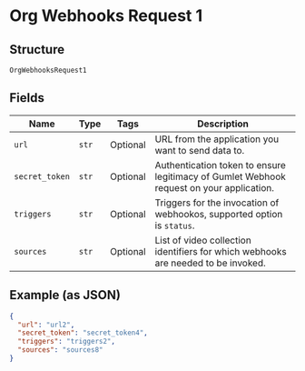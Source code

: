 
# Org Webhooks Request 1

## Structure

`OrgWebhooksRequest1`

## Fields

| Name | Type | Tags | Description |
|  --- | --- | --- | --- |
| `url` | `str` | Optional | URL from the application you want to send data to. |
| `secret_token` | `str` | Optional | Authentication token to ensure legitimacy of Gumlet Webhook request on your application. |
| `triggers` | `str` | Optional | Triggers for the invocation of webhookos, supported option is `status`. |
| `sources` | `str` | Optional | List of video collection identifiers for which webhooks are needed to be invoked. |

## Example (as JSON)

```json
{
  "url": "url2",
  "secret_token": "secret_token4",
  "triggers": "triggers2",
  "sources": "sources8"
}
```

